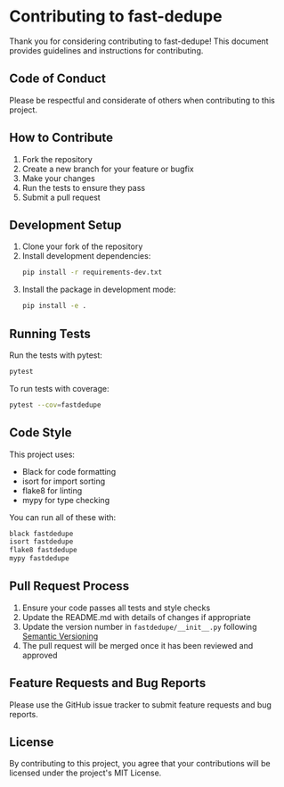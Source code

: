 # Contributing to fast-dedupe

Thank you for considering contributing to fast-dedupe! This document provides guidelines and instructions for contributing.

## Code of Conduct

Please be respectful and considerate of others when contributing to this project.

## How to Contribute

1. Fork the repository
2. Create a new branch for your feature or bugfix
3. Make your changes
4. Run the tests to ensure they pass
5. Submit a pull request

## Development Setup

1. Clone your fork of the repository
2. Install development dependencies:
   ```bash
   pip install -r requirements-dev.txt
   ```
3. Install the package in development mode:
   ```bash
   pip install -e .
   ```

## Running Tests

Run the tests with pytest:

```bash
pytest
```

To run tests with coverage:

```bash
pytest --cov=fastdedupe
```

## Code Style

This project uses:
- Black for code formatting
- isort for import sorting
- flake8 for linting
- mypy for type checking

You can run all of these with:

```bash
black fastdedupe
isort fastdedupe
flake8 fastdedupe
mypy fastdedupe
```

## Pull Request Process

1. Ensure your code passes all tests and style checks
2. Update the README.md with details of changes if appropriate
3. Update the version number in `fastdedupe/__init__.py` following [Semantic Versioning](https://semver.org/)
4. The pull request will be merged once it has been reviewed and approved

## Feature Requests and Bug Reports

Please use the GitHub issue tracker to submit feature requests and bug reports.

## License

By contributing to this project, you agree that your contributions will be licensed under the project's MIT License. 